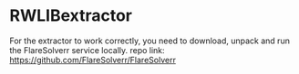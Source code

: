 # RWLIBextractor

For the extractor to work correctly, you need to download, unpack and run the FlareSolverr service locally. repo link: https://github.com/FlareSolverr/FlareSolverr 
